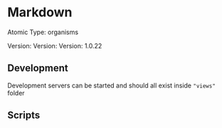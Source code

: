 # Markdown

Atomic Type: organisms

Version: Version: Version: 1.0.22








## Development

Development servers can be started and should all exist inside `"views"` folder

## Scripts
